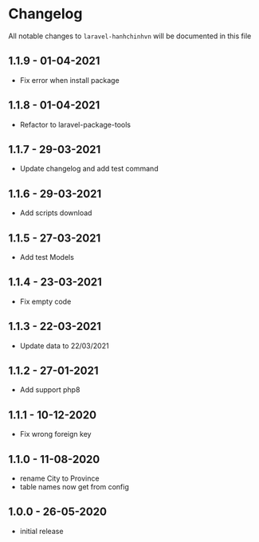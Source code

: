 # Changelog

All notable changes to `laravel-hanhchinhvn` will be documented in this file

## 1.1.9 - 01-04-2021

- Fix error when install package

## 1.1.8 - 01-04-2021

- Refactor to laravel-package-tools


## 1.1.7 - 29-03-2021

- Update changelog and add test command

## 1.1.6 - 29-03-2021

- Add scripts download

## 1.1.5 - 27-03-2021

- Add test Models

## 1.1.4 - 23-03-2021

- Fix empty code

## 1.1.3 - 22-03-2021

- Update data to 22/03/2021

## 1.1.2 - 27-01-2021

- Add support php8

## 1.1.1 - 10-12-2020

- Fix wrong foreign key

## 1.1.0 - 11-08-2020

- rename City to Province
- table names now get from config

## 1.0.0 - 26-05-2020

- initial release
